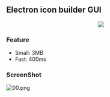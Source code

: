 ## Electron icon builder GUI

<p align="center">
	<img src="https://forthebadge.com/images/badges/built-with-love.svg">
<p>


### Feature
* Small: 3MB
* Fast: 400ms

### ScreenShot
![00.png](https://s2.loli.net/2022/07/05/O7bXzsL5Q1NMPZJ.png)


